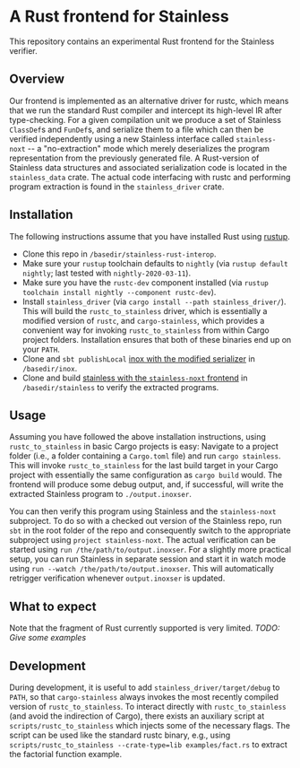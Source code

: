 # A Rust frontend for Stainless

This repository contains an experimental Rust frontend for the Stainless verifier.

## Overview

Our frontend is implemented as an alternative driver for rustc, which means that we run the standard Rust compiler and intercept its high-level IR after type-checking.
For a given compilation unit we produce a set of Stainless `ClassDef`s and `FunDef`s, and serialize them to a file which can then be verified independently using a new Stainless interface called `stainless-noxt` -- a "no-extraction" mode which merely deserializes the program representation from the previously generated file.
A Rust-version of Stainless data structures and associated serialization code is located in the `stainless_data` crate.
The actual code interfacing with rustc and performing program extraction is found in the `stainless_driver` crate.

## Installation

The following instructions assume that you have installed Rust using [rustup](https://github.com/rust-lang/rustup).
- Clone this repo in `/basedir/stainless-rust-interop`.
- Make sure your `rustup` toolchain defaults to `nightly` (via `rustup default nightly`; last tested with `nightly-2020-03-11`).
- Make sure you have the `rustc-dev` component installed (via `rustup toolchain install nightly --component rustc-dev`).
- Install `stainless_driver` (via `cargo install --path stainless_driver/`). This will build the `rustc_to_stainless` driver, which is essentially a modified version of `rustc`, and `cargo-stainless`, which provides a convenient way for invoking `rustc_to_stainless` from within Cargo project folders. Installation ensures that both of these binaries end up on your `PATH`.
- Clone and `sbt publishLocal` [inox with the modified serializer](https://github.com/epfl-lara/inox/tree/rust-interop) in `/basedir/inox`.
- Clone and build [stainless with the `stainless-noxt` frontend](https://github.com/epfl-lara/stainless/tree/rust-interop) in `/basedir/stainless` to verify the extracted programs.

## Usage

Assuming you have followed the above installation instructions, using `rustc_to_stainless` in basic Cargo projects is easy:
Navigate to a project folder (i.e., a folder containing a `Cargo.toml` file) and run `cargo stainless`.
This will invoke `rustc_to_stainless` for the last build target in your Cargo project with essentially the same configuration as `cargo build` would.
The frontend will produce some debug output, and, if successful, will write the extracted Stainless program to `./output.inoxser`.

You can then verify this program using Stainless and the `stainless-noxt` subproject.
To do so with a checked out version of the Stainless repo, run `sbt` in the root folder of the repo and consequently switch to the appropriate subproject using `project stainless-noxt`.
The actual verification can be started using `run /the/path/to/output.inoxser`.
For a slightly more practical setup, you can run Stainless in separate session and start it in watch mode using `run --watch /the/path/to/output.inoxser`.
This will automatically retrigger verification whenever `output.inoxser` is updated.

## What to expect

Note that the fragment of Rust currently supported is very limited. *TODO: Give some examples*

## Development

During development, it is useful to add `stainless_driver/target/debug` to `PATH`, so that `cargo-stainless` always invokes the most recently compiled version of `rustc_to_stainless`.
To interact directly with `rustc_to_stainless` (and avoid the indirection of Cargo), there exists an auxiliary script at `scripts/rustc_to_stainless` which injects some of the necessary flags.
The script can be used like the standard rustc binary, e.g., using `scripts/rustc_to_stainless --crate-type=lib examples/fact.rs` to extract the factorial function example.

